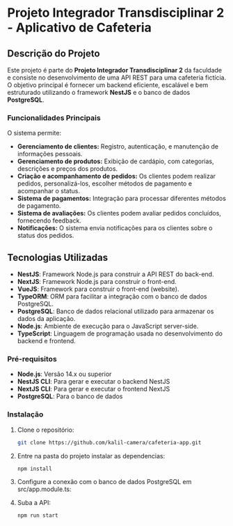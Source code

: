# Projeto Integrador Transdisciplinar 2 - Aplicativo de Cafeteria

## Descrição do Projeto

Este projeto é parte do **Projeto Integrador Transdisciplinar 2** da faculdade e consiste no desenvolvimento de uma API REST para uma cafeteria fictícia. O objetivo principal é fornecer um backend eficiente, escalável e bem estruturado utilizando o framework **NestJS** e o banco de dados **PostgreSQL**.

### Funcionalidades Principais

O sistema permite:

- **Gerenciamento de clientes:** Registro, autenticação, e manutenção de informações pessoais.
- **Gerenciamento de produtos:** Exibição de cardápio, com categorias, descrições e preços dos produtos.
- **Criação e acompanhamento de pedidos:** Os clientes podem realizar pedidos, personalizá-los, escolher métodos de pagamento e acompanhar o status.
- **Sistema de pagamentos:** Integração para processar diferentes métodos de pagamento.
- **Sistema de avaliações:** Os clientes podem avaliar pedidos concluídos, fornecendo feedback.
- **Notificações:** O sistema envia notificações para os clientes sobre o status dos pedidos.

## Tecnologias Utilizadas

- **NestJS**: Framework Node.js para construir a API REST do back-end.
- **NextJS**: Framework Node.js para construir o front-end.
- **VueJS**: Framework para construir o front-end (website).
- **TypeORM**: ORM para facilitar a integração com o banco de dados PostgreSQL.
- **PostgreSQL**: Banco de dados relacional utilizado para armazenar os dados da aplicação.
- **Node.js**: Ambiente de execução para o JavaScript server-side.
- **TypeScript**: Linguagem de programação usada no desenvolvimento do backend e frontend.


### Pré-requisitos

- **Node.js**: Versão 14.x ou superior
- **NestJS CLI**: Para gerar e executar o backend NestJS
- **NextJS CLI**: Para gerar e executar o frontend NextJS
- **PostgreSQL**: Para o banco de dados

### Instalação

1. Clone o repositório:
   ```bash
   git clone https://github.com/kalil-camera/cafeteria-app.git

2. Entre na pasta do projeto instalar as dependencias:
   ```bash
   npm install

3. Configure a conexão com o banco de dados PostgreSQL em src/app.module.ts:
   
4. Suba a API:
   ```bash
   npm run start

